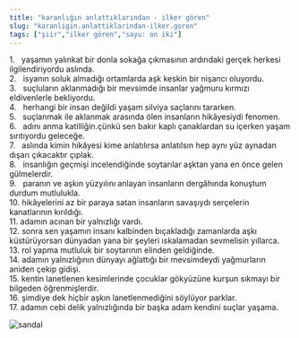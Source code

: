 ```yaml
---
title: "karanlığın anlattıklarından - ilker gören"
slug: "karanligin.anlattiklarindan-ilker.goren"
tags: ["şiir","ilker gören","sayu: on iki"]
---
```

1.   yaşamın yalınkat bir donla sokağa çıkmasının ardındaki gerçek
herkesi ilgilendiriyordu aslında.    
2.   isyanın soluk almadığı ortamlarda aşk keskin bir nişancı oluyordu.  
3.   suçluların aklanmadığı bir mevsimde insanlar yağmuru kırmızı
eldivenlerle bekliyordu.  
4.   herhangi bir insan değildi yaşam silviya saçlarını tararken.  
5.   suçlanmak ile aklanmak arasında ölen insanların hikâyesiydi
fenomen.  
6.   adını anma katilliğin.çünkü sen bakır kaplı çanaklardan su içerken
yaşam sırıtıyordu geleceğe.  
7.   aslında kimin hikâyesi kime anlatılırsa anlatılsın hep aynı yüz
aynadan dışarı çıkacaktır çıplak.  
8.   insanlığın geçmişi incelendiğinde soytarılar aşktan yana en önce
gelen gülmelerdir.  
9.   paranın ve aşkın yüzyılını anlayan insanların dergâhında konuştum
durdum mutlulukla.  
10. hikâyelerini az bir paraya satan insanların savaşıydı serçelerin
kanatlarının kırıldığı.  
11. adamın acınan bir yalnızlığı vardı.  
12. sonra sen yaşamın insanı kalbinden bıçakladığı zamanlarda aşkı
küstürüyorsan dünyadan yana bir şeyleri ıskalamadan sevmelisin
yıllarca.  
13. rol yapma mutluluk bir soytarının elinden geldiğinde.  
14. adamın yalnızlığının dünyayı ağlattığı bir mevsimdeydi yağmurların
aniden çekip gidişi.  
15. kentin lanetlenen kesimlerinde çocuklar gökyüzüne kurşun sıkmayı bir
bilgeden öğrenmişlerdir.  
16. şimdiye dek hiçbir aşkın lanetlenmediğini söylüyor parklar.  
17. adamın cebi delik yalnızlığında bir başka adam kendini
suçlar yaşama.


![sandal](/img/ky12_30.jpg)
